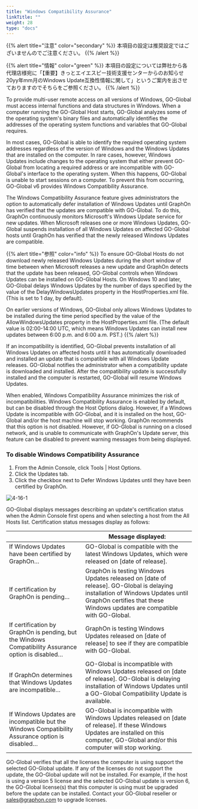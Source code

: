 ```yaml
---
title: "Windows Compatibility Assurance"
linkTitle: ""
weight: 28
type: "docs"
---
```

{{% alert title="注意" color="secondary" %}}
本項目の設定は推奨設定ではございませんのでご注意ください。
{{% /alert %}}

{{% alert title="情報" color="green" %}}
本項目の設定については弊社から各代理店様宛に「【重要】きっとエイエスピー技術支援センターからのお知らせ 20yy年mm月のWindows Update互換性情報に関して」というご案内を出させておりますのでそちらをご参照ください。
{{% /alert %}}

To provide multi-user remote access on all versions of Windows, GO-Global must access internal functions and data structures in Windows. When a computer running the GO-Global Host starts, GO-Global analyzes some of the operating system's binary files and automatically identifies the addresses of the operating system functions and variables that GO-Global requires.

In most cases, GO-Global is able to identify the required operating system addresses regardless of the version of Windows and the Windows Updates that are installed on the computer. In rare cases, however, Windows Updates include changes to the operating system that either prevent GO-Global from locating a required address or are incompatible with GO-Global's interface to the operating system. When this happens, GO-Global is unable to start sessions on a computer. To prevent this from occurring, GO-Global v6 provides Windows Compatibility Assurance.

The Windows Compatibility Assurance feature gives administrators the option to automatically defer installation of Windows Updates until GraphOn has verified that the updates are compatible with GO-Global. To do this, GraphOn continuously monitors Microsoft's Windows Update service for new updates. When Microsoft releases one or more Windows Updates, GO-Global suspends installation of all Windows Updates on affected GO-Global hosts until GraphOn has verified that the newly released Windows Updates are compatible.

{{% alert title="参照" color="info" %}}
To ensure GO-Global Hosts do not download newly released Windows Updates during the short window of time between when Microsoft releases a new update and GraphOn detects that the update has been released, GO-Global controls when Windows Updates can be installed on GO-Global Hosts. On Windows 10 and later, GO-Global delays Windows Updates by the number of days specified by the value of the DelayWindowsUpdates property in the HostProperties.xml file. (This is set to 1 day, by default).

On earlier versions of Windows, GO-Global only allows Windows Updates to be installed during the time period specified by the value of the AllowWindowsUpdates property in the HostProperties.xml file. (The default value is 02:00-14:00 UTC, which means Windows Updates can install new updates between 6:00 p.m. and 6:00 a.m. PST.)
{{% /alert %}}

If an incompatibility is identified, GO-Global prevents installation of all Windows Updates on affected hosts until it has automatically downloaded and installed an update that is compatible with all Windows Update releases. GO-Global notifies the administrator when a compatibility update is downloaded and installed. After the compatibility update is successfully installed and the computer is restarted, GO-Global will resume Windows Updates.

When enabled, Windows Compatibility Assurance minimizes the risk of incompatibilities. Windows Compatibility Assurance is enabled by default, but can be disabled through the Host Options dialog. However, if a Windows Update is incompatible with GO-Global, and it is installed on the host, GO-Global and/or the host machine will stop working. GraphOn recommends that this option is not disabled. However, if GO-Global is running on a closed network, and is unable to communicate with GraphOn's Update server, this feature can be disabled to prevent warning messages from being displayed.

### To disable Windows Compatibility Assurance

1. From the Admin Console, click Tools | Host Options.
2. Click the Updates tab.
3. Click the checkbox next to Defer Windows Updates until they have been certified by GraphOn.

![4-16-1](/img/4-16-1.png) 

GO-Global displays messages describing an update's certification status when the Admin Console first opens and when selecting a host from the All Hosts list. Certification status messages display as follows:

|                                                                                                     | Message displayed:                                                                                                                                                                                        |
|-----------------------------------------------------------------------------------------------------|-----------------------------------------------------------------------------------------------------------------------------------------------------------------------------------------------------------|
| If Windows Updates have been certified by GraphOn…                                                  | GO-Global is compatible with the latest Windows Updates, which were released on [date of release].                                                                                                        |
| If certification by GraphOn is pending…                                                             | GraphOn is testing Windows Updates released on [date of release]. GO-Global is delaying installation of Windows Updates until GraphOn certifies that these Windows updates are compatible with GO-Global. |
| If certification by GraphOn is pending, but the Windows Compatibility Assurance option is disabled… | GraphOn is testing Windows Updates released on [date of release] to see if they are compatible with GO-Global.                                                                                            |
| If GraphOn determines that Windows Updates are incompatible…                                        | GO-Global is incompatible with Windows Updates released on [date of release]. GO-Global is delaying installation of Windows Updates until a GO-Global Compatibility Update is available.                  |
| If Windows Updates are incompatible but the Windows Compatibility Assurance option is disabled…     | GO-Global is incompatible with Windows Updates released on [date of release]. If these Windows Updates are installed on this computer, GO-Global and/or this computer will stop working.                  |

GO-Global verifies that all the licenses the computer is using support the selected GO-Global update. If any of the licenses do not support the update, the GO-Global update will not be installed. For example, if the host is using a version 5 license and the selected GO-Global update is version 6, the GO-Global license(s) that this computer is using must be upgraded before the update can be installed. Contact your GO-Global reseller or sales@graphon.com to upgrade licenses.

